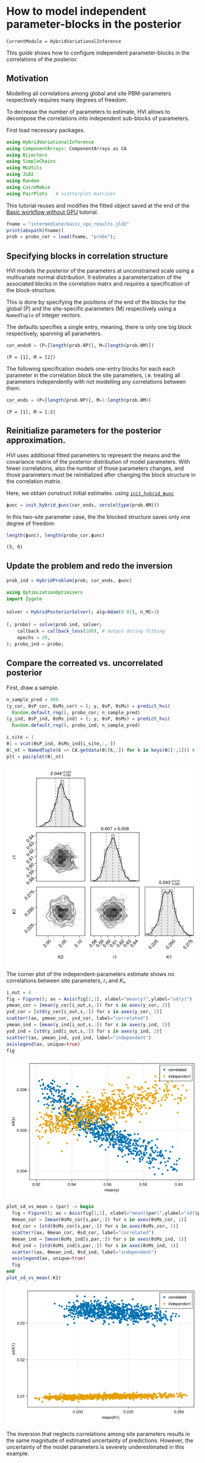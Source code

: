 # How to model independent parameter-blocks in the posterior


``` @meta
CurrentModule = HybridVariationalInference  
```

This guide shows how to configure independent parameter-blocks in the correlations
of the posterior.

## Motivation

Modelling all correlations among global and site PBM-parameters respectively
requires many degrees of freedom.

To decrease the number of parameters to estimate, HVI allows to decompose the
correlations into independent sub-blocks of parameters.

First load necessary packages.

``` julia
using HybridVariationalInference
using ComponentArrays: ComponentArrays as CA
using Bijectors
using SimpleChains
using MLUtils
using JLD2
using Random
using CairoMakie
using PairPlots   # scatterplot matrices
```

This tutorial reuses and modifies the fitted object saved at the end of the
[Basic workflow without GPU](@ref) tutorial.

``` julia
fname = "intermediate/basic_cpu_results.jld2"
print(abspath(fname))
prob = probo_cor = load(fname, "probo");
```

## Specifying blocks in correlation structure

HVI models the posterior of the parameters at unconstrained scale using a
multivariate normal distribution. It estimates a parameterization of the
associated blocks in the correlation matrx and requires a specification
of the block-structure.

This is done by specifying the positions of the end of the blocks for
the global (P) and the site-specific parameters (M) respectively using
a `NamedTuple` of integer vectors.

The defaults specifies a single entry, meaning, there is only one big
block respectively, spanning all parameters.

``` julia
cor_ends0 = (P=[length(prob.θP)], M=[length(prob.θM)])
```

    (P = [1], M = [2])

The following specification models one-entry blocks for each each parameter
in the correlation block the site parameters, i.e. treating all parameters
independently with not modelling any correlations between them.

``` julia
cor_ends = (P=[length(prob.θP)], M=1:length(prob.θM))
```

    (P = [1], M = 1:2)

## Reinitialize parameters for the posterior approximation.

HVI uses additional fitted parameters to represent the means and the
covariance matrix of the posterior distribution of model parameters.
With fewer correlations, also the number of those parameters changes,
and those parameters must be reinitialized after changing the block structure in
the correlation matrix.

Here, we obtain construct initial estimates. using [`init_hybrid_ϕunc`](@ref)

``` julia
ϕunc = init_hybrid_ϕunc(cor_ends, zero(eltype(prob.θM)))
```

In this two-site parameter case, the the blocked structure saves only one degree of freedom:

``` julia
length(ϕunc), length(probo_cor.ϕunc)
```

    (5, 6)

## Update the problem and redo the inversion

``` julia
prob_ind = HybridProblem(prob; cor_ends, ϕunc)
```

``` julia
using OptimizationOptimisers
import Zygote

solver = HybridPosteriorSolver(; alg=Adam(0.02), n_MC=3)

(; probo) = solve(prob_ind, solver; 
    callback = callback_loss(100), # output during fitting
    epochs = 20,
); probo_ind = probo;
```

## Compare the correated vs. uncorrelated posterior

First, draw a sample.

``` julia
n_sample_pred = 400
(y_cor, θsP_cor, θsMs_cor) = (; y, θsP, θsMs) = predict_hvi(
  Random.default_rng(), probo_cor; n_sample_pred)
(y_ind, θsP_ind, θsMs_ind) = (; y, θsP, θsMs) = predict_hvi(
  Random.default_rng(), probo_ind; n_sample_pred)
```

``` julia
i_site = 1
θ1 = vcat(θsP_ind, θsMs_ind[i_site,:,:])
θ1_nt = NamedTuple(k => CA.getdata(θ1[k,:]) for k in keys(θ1[:,1])) # 
plt = pairplot(θ1_nt)
```

![](blocks_corr_files/figure-commonmark/cell-11-output-1.png)

The corner plot of the independent-parameters estimate shows
no correlations between site parameters, *r*₁ and *K*₁.

``` julia
i_out = 4
fig = Figure(); ax = Axis(fig[1,1], xlabel="mean(y)",ylabel="sd(y)")
ymean_cor = [mean(y_cor[i_out,s,:]) for s in axes(y_cor, 2)]
ysd_cor = [std(y_cor[i_out,s,:]) for s in axes(y_cor, 2)]
scatter!(ax, ymean_cor, ysd_cor, label="correlated") 
ymean_ind = [mean(y_ind[i_out,s,:]) for s in axes(y_ind, 2)]
ysd_ind = [std(y_ind[i_out,s,:]) for s in axes(y_ind, 2)]
scatter!(ax, ymean_ind, ysd_ind, label="independent") 
axislegend(ax, unique=true)
fig
```

![](blocks_corr_files/figure-commonmark/cell-12-output-1.png)

``` julia
plot_sd_vs_mean = (par) -> begin
  fig = Figure(); ax = Axis(fig[1,1], xlabel="mean($par)",ylabel="sd($par)")
  θmean_cor = [mean(θsMs_cor[s,par,:]) for s in axes(θsMs_cor, 1)]
  θsd_cor = [std(θsMs_cor[s,par,:]) for s in axes(θsMs_cor, 1)]
  scatter!(ax, θmean_cor, θsd_cor, label="correlated") 
  θmean_ind = [mean(θsMs_ind[s,par,:]) for s in axes(θsMs_ind, 1)]
  θsd_ind = [std(θsMs_ind[s,par,:]) for s in axes(θsMs_ind, 1)]
  scatter!(ax, θmean_ind, θsd_ind, label="independent") 
  axislegend(ax, unique=true)
  fig
end
plot_sd_vs_mean(:K1)
```

![](blocks_corr_files/figure-commonmark/cell-13-output-1.png)

The inversion that neglects correlations among site parameters results in
the same magnitude of estimated uncertainty of predictions.
However, the uncertainty of the model parameters is severely underestimated
in this example.
